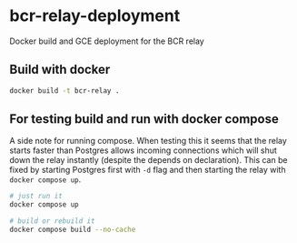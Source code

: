 # bcr-relay-deployment

Docker build and GCE deployment for the BCR relay

## Build with docker

```bash
docker build -t bcr-relay .
```

## For testing build and run with docker compose

A side note for running compose. When testing this it seems that the relay
starts faster than Postgres allows incoming connections which will shut down
the relay instantly (despite the depends on declaration). This can be fixed by
starting Postgres first with `-d` flag and then starting the relay with
`docker compose up`.

```bash
# just run it
docker compose up

# build or rebuild it
docker compose build --no-cache
```
